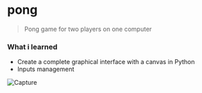 # pong
> Pong game for two players on one computer

<h3>What i learned</h3>

<ul>
  <li>Create a complete graphical interface with a canvas in Python</li>
  <li>Inputs management</li>
</ul>

![Capture](https://user-images.githubusercontent.com/29238761/158099954-215a5dc3-45e1-4024-a52e-54f613cb7c5c.png)
